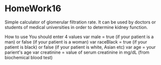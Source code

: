 # HomeWork16
Simple calculator of glomerular filtration rate. 
It can be used by doctors or students of medical universities in order to determine kidney function.

How to use
You should enter 4 values
var male = true (if your patient is a man) or false (if your patient is a woman)
var raceBlack = true (if your patient is black) or false (if your patient is white, Asian etc)
var age = your parient's age
var creatinine = value of serum creatinine in mg/dL (from biochemical blood test)
